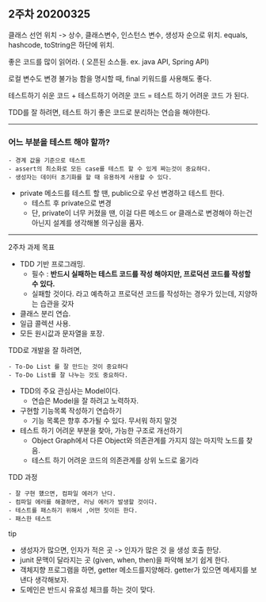 ## 	2주차 20200325



클래스 선언 위치 -> 상수, 클래스변수, 인스턴스 변수, 생성자 순으로 위치. equals, hashcode, toString은 하단에 위치.

좋은 코드를 많이 읽어라. ( 오픈된 소스들. ex. java API, Spring API)

로컬 변수도 변경 불가능 함을 명시할 때, final 키워드를 사용해도 좋다.

테스트하기 쉬운 코드 + 테스트하기 어려운 코드 = 테스트 하기 어려운 코드 가 된다.

TDD를 잘 하려면, 테스트 하기 좋은 코드로 분리하는 연습을 해야한다.

---

### 어느 부분을 테스트 해야 할까?

	- 경계 값을 기준으로 테스트
	- assert의 최소화로 모든 case를 테스트 할 수 있게 짜는것이 중요하다.
	- 생성자는 데이터 초기화를 할 때 유용하게 사용할 수 있다.
 - private 메소드를 테스트 할 땐, public으로 우선 변경하고 테스트 한다.
   	- 테스트 후 private으로 변경
   	- 단, private이 너무 커졌을 땐, 이걸 다른 메소드 or 클래스로 변경해야 하는건 아닌지 설계를 생각해볼 의구심을 품자.



---

2주차 과제 목표

- TDD 기반 프로그래밍.
  - 필수 : **반드시 실패하는 테스트 코드를 작성 해야지만, 프로덕션 코드를 작성할 수 있다.**
  - 실패할 것이다. 라고 예측하고 프로덕션 코드를 작성하는 경우가 있는데, 지양하는 습관을 갖자
- 클래스 분리 연습.
- 일급 콜렉션 사용.
- 모든 원시값과 문자열을 포장.



TDD로 개발을 잘 하려면,

	- To-Do List 를 잘 만드는 것이 중요하다
	- To-Do List를 잘 나누는 것도 중요하다.
 - TDD의 주요 관심사는 Model이다.
   	- 연습은 Model을 잘 하려고 노력하자.
 - 구현할 기능목록 작성하기 연습하기
   	- 기능 목록은 향후 추가될 수 있다. 무서워 하지 말것
 - 테스트 하기 어려운 부분을 찾아, 가능한 구조로 개선하기
   	- Object Graph에서 다른 Object와 의존관계를 가지지 않는 마지막 노드를 찾음.
   	- 테스트 하기 어려운 코드의 의존관계를  상위 노드로 옮기라



TDD 과정

	- 잘 구현 헀으면, 컴파일 에러가 난다.
	- 컴파일 에러를 해결하면, 러닝 에러가 발생할 것이다.
	- 테스트를 패스하기 위해서 ,어떤 짓이든 한다.
	- 패스한 테스트 



tip

- 생성자가 많으면, 인자가 적은 곳 -> 인자가 많은 것 을 생성 호출 한당.
- junit 문맥이 달라지는 곳 (given, when, then)을 파악해 보기 쉽게 한다.
- 객체지향 프로그램을 하면, getter 메소드를지양해라. getter가 있으면 메세지를 보낸다 생각해보자.
- 도메인은 반드시 유효성 체크를 하는 것이 맞다.



